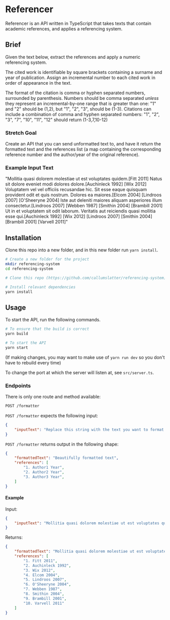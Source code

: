# Referencer

Referencer is an API written in TypeScript that takes texts that contain academic references, and applies a 
referencing system. 

## Brief 

Given the text below, extract the references and apply a numeric referencing system.

The cited work is identifiable by square brackets containing a surname and year of publication. 
Assign an incremental number to each cited work in order of appearance in the text.

The format of the citation is comma or hyphen separated numbers, surrounded by parenthesis. 
Numbers should be comma separated _unless_ they represent an incremental-by-one range that is greater than one: 
    "1" and "2" should be (1,2), but "1", "2", "3", should be (1-3). 
Citations can include a combination of comma and hyphen separated numbers:
     "1", "2", "3", "7", "10", "11", "12" should return (1-3,7,10-12)

### Stretch Goal

Create an API that you can send unformatted text to, and have it return the formatted text and the references list (a map containing the corresponding reference number and the author/year of the original reference).

### Example Input Text

"Mollitia quasi dolorem molestiae ut est voluptates quidem.[Fitt 2011] Natus sit dolore eveniet modi dolores dolore.[Auchinleck 1992] [Wix 2012] Voluptatem vel vel officiis recusandae hic. Sit esse eaque quisquam provident odit et quis nostrum. Dolores ea maiores.[Elcom 2004] [Lindroos 2007] [O'Sheeryne 2004] Iste aut deleniti maiores aliquam asperiores illum consectetur.[Lindroos 2007] [Webben 1987] [Smithin 2004] [Brambill 2001] Ut in et voluptatem sit odit laborum. Veritatis aut reiciendis quasi mollitia esse qui.[Auchinleck 1992] [Wix 2012] [Lindroos 2007] [Smithin 2004] [Brambill 2001] [Varvell 2011]"

## Installation

Clone this repo into a new folder, and in this new folder run `yarn install`.

```bash
# Create a new folder for the project
mkdir referencing-system
cd referencing-system

# Clone this repo (https://github.com/callumslatter/referencing-system) into the current file

# Install relevant dependencies
yarn install
```

## Usage

To start the API, run the following commands.

```bash
# To ensure that the build is correct
yarn build

# To start the API 
yarn start
```

(If making changes, you may want to make use of `yarn run dev` so you don't have to rebuild every time)

To change the port at which the server will listen at, see `src/server.ts`.

### Endpoints

There is only one route and method available:
```bash
POST /formatter
```

`POST /formatter` expects the following input:
```json 
{
    "inputText": "Replace this string with the text you want to format."
}
```

`POST /formatter` returns output in the following shape:
```json
{
    "formattedText": "Beautifully formatted text",
    "references": [
        "1. Author1 Year",
        "2. Author2 Year",
        "3. Author3 Year",
    ]
}
```
#### Example

Input: 
```json
{
    "inputText": "Mollitia quasi dolorem molestiae ut est voluptates quidem.[Fitt 2011] Natus sit dolore eveniet modi dolores dolore.[Auchinleck 1992] [Wix 2012] Voluptatem vel vel officiis recusandae hic. Sit esse eaque quisquam provident odit et quis nostrum. Dolores ea maiores.[Elcom 2004] [Lindroos 2007] [O'Sheeryne 2004] Iste aut deleniti maiores aliquam asperiores illum consectetur.[Lindroos 2007] [Webben 1987] [Smithin 2004] [Brambill 2001] Ut in et voluptatem sit odit laborum. Veritatis aut reiciendis quasi mollitia esse qui.[Auchinleck 1992] [Wix 2012] [Lindroos 2007] [Smithin 2004] [Brambill 2001] [Varvell 2011]"
}
```
Returns: 
```json
{
    "formattedText": "Mollitia quasi dolorem molestiae ut est voluptates quidem.(1) Natus sit dolore eveniet modi dolores dolore.(2,3) Voluptatem vel vel officiis recusandae hic. Sit esse eaque quisquam provident odit et quis nostrum. Dolores ea maiores.(4-6) Iste aut deleniti maiores aliquam asperiores illum consectetur.(5,7-9) Ut in et voluptatem sit odit laborum. Veritatis aut reiciendis quasi mollitia esse qui.(2,3,5,8-10)",
    "references": [
        "1. Fitt 2011",
        "2. Auchinleck 1992",
        "3. Wix 2012",
        "4. Elcom 2004",
        "5. Lindroos 2007",
        "6. O'Sheeryne 2004",
        "7. Webben 1987",
        "8. Smithin 2004",
        "9. Brambill 2001",
        "10. Varvell 2011"
    ]
}
```